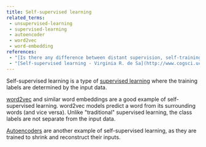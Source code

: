 ```yaml
---
title: Self-supervised learning
related_terms:
 - unsupervised-learning
 - supervised-learning
 - autoencoder
 - word2vec
 - word-embedding
references:
 - "[Is there any difference between distant supervision, self-training, self-supervised learning, and weak supervision? - Cross validated](https://stats.stackexchange.com/questions/125957/is-there-any-difference-between-distant-supervision-self-training-self-supervi)"
 - "[Self-supervised learning - Virginia R. de Sa](http://www.cogsci.ucsd.edu/academicPubs/desa/resareasfile/node3.html)"
---
```

Self-supervised learning is a type of
[supervised learning](/terms/supervised-learning/)
where the training labels are determined by the input data.

[word2vec](/terms/word2vec/) and similar word embeddings are
a good example of self-supervised learning. word2vec models
predict a word from its surrounding words (and vice versa).
Unlike "traditional" supervised learning, the class labels
are not separate from the input data.

[Autoencoders](/terms/autoencoders) are another example
of self-supervised learning, as they are trained to
shrink and reconstruct their inputs.
